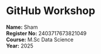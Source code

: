 # GitHub Workshop  
**Name:** Sham  
**Register No:** 2403717673821049  
**Course:** M.Sc Data Science  
**Year:** 2025
